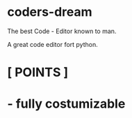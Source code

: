 # coders-dream
The best Code - Editor known to man.

A great code editor fort python.

# [ POINTS ]
# - fully costumizable
